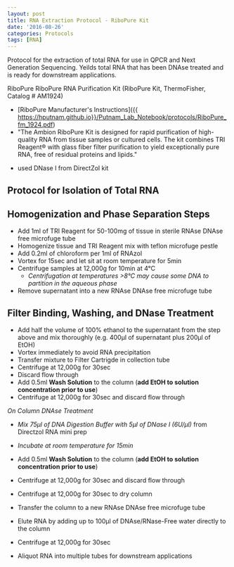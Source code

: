 ```yaml
---
layout: post
title: RNA Extraction Protocol - RiboPure Kit
date: '2016-08-26'
categories: Protocols
tags: [RNA]
---
```


Protocol for the extraction of total RNA for use in QPCR and Next Generation Sequencing.
Yeilds total RNA that has been DNAse treated and is ready for downstream applications.

RiboPure
RiboPure RNA Purification Kit (RiboPure Kit, ThermoFisher, Catalog # AM1924)
* [RiboPure Manufacturer's Instructions]({{ https://hputnam.github.io}}/Putnam_Lab_Notebook/protocols/RiboPure_fm_1924.pdf)
* "The Ambion RiboPure Kit is designed for rapid purification of high-quality RNA from tissue samples or cultured cells. The kit combines TRI Reagent® with glass fiber filter purification to yield exceptionally pure RNA, free of residual proteins and lipids."

- used DNase I from DirectZol kit

## Protocol for Isolation of Total RNA
 
## Homogenization and Phase Separation Steps
* Add 1ml of TRI Reagent for 50-100mg of tissue in sterile RNAse DNAse free microfuge tube 
* Homogenize tissue and TRI Reagent mix with teflon microfuge pestle
* Add 0.2ml of chloroform per 1ml of RNAzol 
* Vortex for 15sec and let sit at room temperature for 5min 
* Centrifuge samples at 12,000g for 10min at 4°C
	* _Centrifugation at temperatures >8°C may cause some DNA to partition in the aqueous phase_
* Remove supernatant into a new RNAse DNAse free microfuge tube 

## Filter Binding, Washing, and DNase Treatment
* Add half the volume of 100% ethanol to the supernatant from the step above and mix thoroughly (e.g. 400µl of supernatant plus 200µl of EtOH)
* Vortex immediately to avoid RNA precipitation
* Transfer mixture to Filter Cartrigde in collection tube
* Centrifuge at 12,000g for 30sec
* Discard flow through 
* Add 0.5ml **Wash Solution** to the column (**add EtOH to solution concentration prior to use**)
* Centrifuge at 12,000g for 30sec and discard flow through

*On Column DNAse Treatment*
* _Mix 75µl of DNA Digestion Buffer with 5µl of DNase I (6U/µl)_ from Directzol RNA mini prep 
* _Incubate at room temperature for 15min_

* Add 0.5ml **Wash Solution** to the column (**add EtOH to solution concentration prior to use**)
* Centrifuge at 12,000g for 30sec and discard flow through
* Centrifuge at 12,000g for 30sec to dry column
* Transfer the column to a new RNAse DNAse free microfuge tube
* Elute RNA by adding up to 100µl of DNAse/RNase-Free water directly to the column
* Centrifuge at 12,000g for 30sec
* Aliquot RNA into multiple tubes for downstream applications
